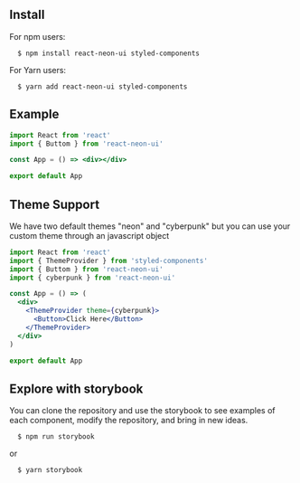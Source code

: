 ## Install

For npm users:

```shell
  $ npm install react-neon-ui styled-components
```

For Yarn users:

```shell
  $ yarn add react-neon-ui styled-components
```

## Example

```jsx
import React from 'react'
import { Buttom } from 'react-neon-ui'

const App = () => <div></div>

export default App
```

## Theme Support

We have two default themes "neon" and "cyberpunk" but you can use your custom theme through an javascript object

```jsx
import React from 'react'
import { ThemeProvider } from 'styled-components'
import { Buttom } from 'react-neon-ui'
import { cyberpunk } from 'react-neon-ui'

const App = () => (
  <div>
    <ThemeProvider theme={cyberpunk}>
      <Button>Click Here</Button>
    </ThemeProvider>
  </div>
)

export default App
```

## Explore with storybook

You can clone the repository and use the storybook to see examples of each component, modify the repository, and bring in new ideas.

```shell
  $ npm run storybook
```

or

```shell
  $ yarn storybook
```
